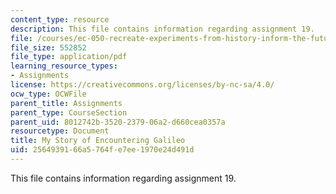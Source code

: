 ```yaml
---
content_type: resource
description: This file contains information regarding assignment 19.
file: /courses/ec-050-recreate-experiments-from-history-inform-the-future-from-the-past-galileo-january-iap-2010/2564939166a5764fe7ee1970e24d491d_MITEC_050IAP10_assn19.pdf
file_size: 552852
file_type: application/pdf
learning_resource_types:
- Assignments
license: https://creativecommons.org/licenses/by-nc-sa/4.0/
ocw_type: OCWFile
parent_title: Assignments
parent_type: CourseSection
parent_uid: 8012742b-3520-2379-06a2-d660cea0357a
resourcetype: Document
title: My Story of Encountering Galileo
uid: 25649391-66a5-764f-e7ee-1970e24d491d
---
```

This file contains information regarding assignment 19.